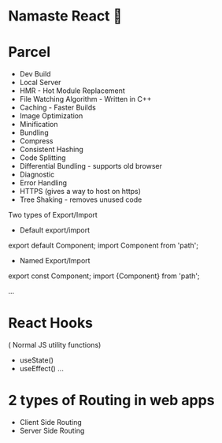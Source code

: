 # Namaste React 🚀


# Parcel
- Dev Build
- Local Server
- HMR - Hot Module Replacement
- File Watching Algorithm - Written in C++
- Caching - Faster Builds
- Image Optimization
- Minification
- Bundling
- Compress
- Consistent Hashing
- Code Splitting
- Differential Bundling - supports old browser
- Diagnostic
- Error Handling
- HTTPS (gives a way to host on https)
- Tree Shaking - removes unused code


Two types of Export/Import

- Default export/import

export default Component;
import Component from 'path';

- Named Export/Import

export const Component;
import {Component} from 'path';


...
# React Hooks
( Normal JS utility functions)
- useState()
- useEffect()
...

# 2 types of Routing in web apps
- Client Side Routing
- Server Side Routing